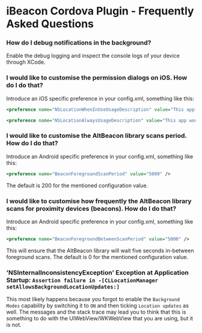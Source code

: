 # iBeacon Cordova Plugin - Frequently Asked Questions

### How do I debug notifications in the background?

Enable the debug logging and inspect the console logs of your device through XCode.

### I would like to customise the permission dialogs on iOS. How do I do that?

Introduce an iOS specific preference in your config.xml, something like this:

```xml
<preference name="NSLocationWhenInUseUsageDescription" value="This app would like to scan for iBeacons while it is in use." />

<preference name="NSLocationAlwaysUsageDescription" value="This app would like to scan for iBeacons even when in the background." />
```

### I would like to customise the AltBeacon library scans period. How do I do that?

Introduce an Android specific preference in your config.xml, something like this:

```xml
<preference name="BeaconForegroundScanPeriod" value="5000" />
```

The default is 200 for the mentioned configuration value.

### I would like to customise how frequently the AltBeacon library scans for proximity devices (beacons). How do I do that?

Introduce an Android specific preference in your config.xml, something like this:

```xml
<preference name="BeaconForegroundBetweenScanPeriod" value="5000" />
```

This will ensure that the AltBeacon library will wait five seconds in-between foreground scans.
The default is 0 for the mentioned configuration value.

### 'NSInternalInconsistencyException' Exception at Application Startup: ```Assertion failure in -[CLLocationManager setAllowsBackgroundLocationUpdates:]```

This most likely happens because you forgot to enable the ```Background Modes``` capability by switching
it to ```ON``` and then ticking ```Location updates``` as well. The messages and the stack trace may lead
you to think that this is something to do with the UIWebView/WKWebView that you are using, but it is not.
